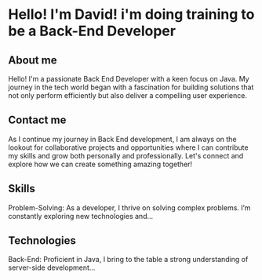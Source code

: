 # Hello! I'm David! i'm doing training to be a Back-End Developer

## About me
Hello! I'm a passionate Back End Developer with a keen focus on Java. My journey in the tech world began with a fascination for building solutions that not only perform efficiently but also deliver a compelling user experience.

## Contact me
As I continue my journey in Back End development, I am always on the lookout for collaborative projects and opportunities where I can contribute my skills and grow both personally and professionally. Let's connect and explore how we can create something amazing together!

## Skills
Problem-Solving: As a developer, I thrive on solving complex problems. I’m constantly exploring new technologies and...

## Technologies
Back-End: Proficient in Java, I bring to the table a strong understanding of server-side development...

